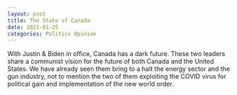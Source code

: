 ```yaml
---
layout: post
title: The State of Canada
date: 2021-01-25
categories: Politics Opinion
---
```

With Justin & Biden in office, Canada has a dark future. These two leaders share a communist vision for the future of both Canada and the United States. We have already seen them bring to a halt the energy sector and the gun industry, not to mention the two of them exploiting the COVID virus for political gain and implementation of the new world order. 
